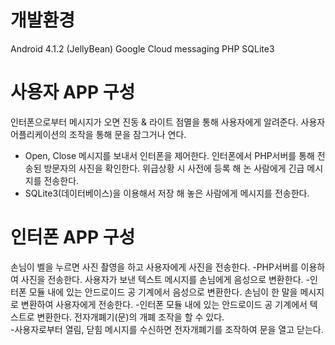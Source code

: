 # 개발환경
Android 4.1.2 (JellyBean) 
Google Cloud messaging 
PHP
SQLite3

# 사용자 APP 구성
인터폰으로부터 메시지가 오면 진동 & 라이트 점멸을 통해 사용자에게 알려준다.
사용자 어플리케이션의 조작을 통해 문을 잠그거나 연다.
 - Open, Close 메시지를 보내서 인터폰을 제어한다.
인터폰에서 PHP서버를 통해 전송된 방문자의 사진을 확인한다.
위급상황 시 사전에 등록 해 논 사람에게 긴급 메시지를 전송한다.
- SQLite3(데이터베이스)을 이용해서 저장 해 놓은 사람에게  메시지를 전송한다.

# 인터폰 APP 구성
 손님이 벨을 누르면 사진 촬영을 하고 사용자에게 사진을 전송한다.
 -PHP서버를 이용하여 사진을 전송한다.
 사용자가 보낸 텍스트 메시지를 손님에게 음성으로 변환한다.
 -인터폰 모듈 내에 있는 안드로이드 공 기계에서 음성으로 변환한다.
 손님이 한 말을 메시지로 변환하여 사용자에게 전송한다.
 -인터폰 모듈 내에 있는 안드로이드 공 기계에서 텍스트로 변환한다.
 전자개폐기(문)의 개폐 조작을 할 수 있다.	
 -사용자로부터 열림, 닫힘 메시지를 수신하면 전자개폐기를 조작하여 문을 열고 닫는다.

 